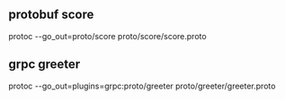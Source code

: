 ## protobuf score

protoc --go_out=proto/score proto/score/score.proto

## grpc greeter

protoc --go_out=plugins=grpc:proto/greeter proto/greeter/greeter.proto

